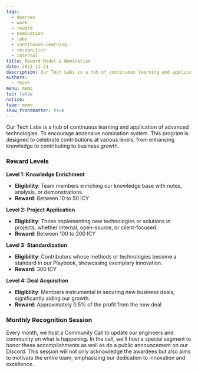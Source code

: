 ```yaml
---
tags:
  - dwarves
  - work
  - reward
  - nomination
  - labs
  - continuous-learning
  - recognition
  - internal
title: Reward Model & Nomination
date: 2023-11-21
description: Our Tech Labs is a hub of continuous learning and application of advanced technologies. To encourage andensive nomination system. This program is designed to celebrate contributions at various levels, from enhancing knowledge to contributing to business growth.
authors:
  - thanh
menu: memo
toc: false
notice: 
type: memo
show_frontmatter: true
---
```

Our Tech Labs is a hub of continuous learning and application of advanced technologies. To encourage andensive nomination system. This program is designed to celebrate contributions at various levels, from enhancing knowledge to contributing to business growth.

### **Reward Levels**

**Level 1: Knowledge Enrichment**

- **Eligibility**: Team members enriching our knowledge base with notes, analysis, or demonstrations.
- **Reward**: Between 10 to 50 ICY

**Level 2: Project Application**

- **Eligibility**: Those implementing new technologies or solutions in projects, whether internal, open-source, or client-focused.
- **Reward**: Between 100 to 200 ICY

**Level 3: Standardization**

- **Eligibility**: Contributors whose methods or technologies become a standard in our Playbook, showcasing exemplary innovation.
- **Reward**: 300 ICY

**Level 4: Deal Acquisition**

- **Eligibility**: Members instrumental in securing new business deals, significantly aiding our growth.
- **Reward**: Approximately 0.5% of the profit from the new deal

### **Monthly Recognition Session**

Every month, we host a Community Call to update our engineers and community on what is happening. In the call, we'll host a special segment to honor these accomplishments as well as do a public announcement on our Discord. This session will not only acknowledge the awardees but also aims to motivate the entire team, emphasizing our dedication to innovation and excellence.